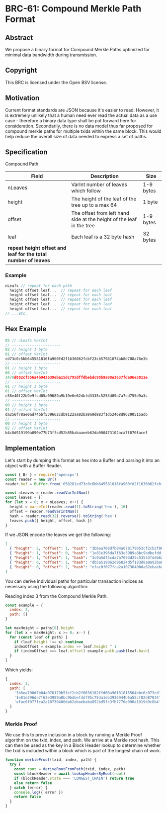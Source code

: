 # BRC-61: Compound Merkle Path Format

## Abstract

We propose a binary format for Compound Merkle Paths optimized for minimal data bandwidth during transmission.

## Copyright

This BRC is licensed under the Open BSV license.

## Motivation

Current format standards are JSON because it's easier to read. However, it is extremely unlikely that a human need ever read the actual data as a use case - therefore a binary data type shall be put forward here for consideration. Secondarily, there is no data model thus far proposed for compound merkle paths for multiple txids within the same block. This would help reduce the overall size of data needed to express a set of paths.

## Specification

Compound Path

| Field                | Description                                                                      |        Size          |
|----------------------|----------------------------------------------------------------------------------|----------------------|
| nLeaves              | VarInt number of leaves which follow                                             | 1-9 bytes            |
| height               | The height of the leaf of the tree up to a max 64                                | 1 byte               |
| offset               | The offset from left hand side at the height of the leaf in the tree             | 1-9 bytes            |
| leaf                 | Each leaf is a 32 byte hash                                                      | 32 bytes             |
| **repeat height offset and leaf for the total number of leaves** |

### Example

```javascript
nLeafs // repeat for each path
  height offset leaf...  // repeat for each leaf
  height offset leaf...  // repeat for each leaf
  height offset leaf...  // repeat for each leaf
  height offset leaf...  // repeat for each leaf
  height offset leaf...  // repeat for each leaf
// ...etc.
```

## Hex Example

```javascript
05 // nLeafs VarInt
// ----------------------
02 // height 1 byte
01 // offset VarInt
cd73c0c6bb645581816fa960fd2f1636062fcbf23cb57981074ab8d708a76e3b
// ----------------------
01 // height 1 byte
00 // offset VarInt
3470d882cf556a4b943639eba15dc795dffdbebdc98b9a98e3637fda96e3811e
// ----------------------
01 // height 1 byte
01 // offset VarInt
c58e40f22b9e9fcd05a09689a9b19e6e62dbfd3335c5253d09a7a7cd755d9a3c
// ----------------------
00 // height 1 byte
01 // offset VarInt
da256f78ae0ad74bbf539662cdb9122aa02ba9a9d883f1d52468d96290515adb
// ----------------------
00 // height 1 byte
02 // offset VarInt
b4c8d919190a090e77b73ffcd52b85babaaeeb62da000473102aca7f070facef
```

## Implementation

Let's start by dumping this format as hex into a Buffer and parsing it into an object with a Buffer Reader. 

```javascript
const { Br } = require('openspv')
const reader = new Br()
reader.buf = Buffer.from('050201cd73c0c6bb645581816fa960fd2f1636062fcbf23cb57981074ab8d708a76e3b01003470d882cf556a4b943639eba15dc795dffdbebdc98b9a98e3637fda96e3811e0101c58e40f22b9e9fcd05a09689a9b19e6e62dbfd3335c5253d09a7a7cd755d9a3c0001da256f78ae0ad74bbf539662cdb9122aa02ba9a9d883f1d52468d96290515adb0002b4c8d919190a090e77b73ffcd52b85babaaeeb62da000473102aca7f070facef', 'hex')

const nLeaves = reader.readVarIntNum()
const leaves = []
for (let x = 0; x < nLeaves; x++) {
  height = parseInt(reader.read(1).toString('hex'), 16)
  offset = reader.readVarIntNum()
  hash = reader.read(32).reverse().toString('hex')
  leaves.push({ height, offset, hash })
}
```

If we JSON encode the leaves we get the following:

```json
[
  { "height": 2, "offset": 1, "hash": "3b6ea708d7b84a078179b53cf2cb2f0636162ffd60a96f81815564bbc6c073cd" },
  { "height": 1, "offset": 0, "hash": "1e81e396da7f63e3989a8bc9bdbefddf95c75da1eb3936944b6a55cf82d87034" },
  { "height": 1, "offset": 1, "hash": "3c9a5d75cda7a7093d25c53533fddb626e9eb1a98996a005cd9f9e2bf2408ec5" },
  { "height": 0, "offset": 1, "hash": "db5a519062d96824d5f183d8a9a92ba02a12b9cd629653bf4bd70aae786f25da" },
  { "height": 0, "offset": 2, "hash": "efac0f077fca2a10730400da62ebaebaba852bd5fc3fb7770e090a1919d9c8b4" }
]
```

You can derive individual paths for particular transaction indices as necessary using the following algorithm:

Reading index 3 from the Compound Merkle Path.
```javascript
const example = {
  index: 3,
  path: []
}

let maxHeight = paths[0].height
for (let x = maxHeight; x >= 0; x--) {
  for (const leaf of path) {
    if (leaf.height !== x) continue
    indexOffset = example.index >> leaf.height ^ 1
    if (indexOffset === leaf.offset) example.path.push(leaf.hash)
  }
}
```

Which yields:
```javascript
{
  index: 3,
  path: [
    '3b6ea708d7b84a078179b53cf2cb2f0636162ffd60a96f81815564bbc6c073cd',
    '1e81e396da7f63e3989a8bc9bdbefddf95c75da1eb3936944b6a55cf82d87034',
    'efac0f077fca2a10730400da62ebaebaba852bd5fc3fb7770e090a1919d9c8b4'
  ]
}
```

### Merkle Proof

We use this to prove inclusion in a block by running a Merkle Proof algorithm on the txid, index, and path. We arrive at a Merkle root hash. This can then be used as the key in a Block Header lookup to determine whether the txid is included within a block which is part of the longest chain of work.

```javascript
function merkleProof(txid, index, path) {
  try {
    const root = deriveRootFromPath(txid, index, path)
    const blockHeader = await lookupHeaderByRoot(root)
    if (blockHeader.state === 'LONGEST_CHAIN') return true
    else return false
  } catch (error) {
    console.log({ error })
    return false
  }
}
```